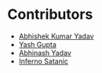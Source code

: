 ﻿# Contributors
- [Abhishek Kumar Yadav](https://github.com/coderaky)
- [Yash Gupta](https://github.com/yashgpt1)
- [Abhinash Yadav](https://github.com/ralphcoder)
- [Inferno Satanic](https://github.com/Inferno-Satanic)
